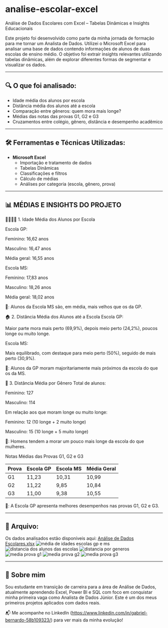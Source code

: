 # analise-escolar-excel

Análise de Dados Escolares com Excel – Tabelas Dinâmicas e Insights Educacionais

Este projeto foi desenvolvido como parte da minha jornada de formação para me tornar um Analista de Dados. Utilizei o Microsoft Excel para analisar uma base de dados contendo informações de alunos de duas escolas de ensino médio. O objetivo foi extrair insights relevantes utilizando tabelas dinâmicas, além de explorar diferentes formas de segmentar e visualizar os dados.

---

## 🔍 O que foi analisado:

- Idade média dos alunos por escola
- Distância média dos alunos até a escola
- Comparação entre gêneros: quem mora mais longe?
- Médias das notas das provas G1, G2 e G3
- Cruzamentos entre colégio, gênero, distância e desempenho acadêmico

---

## 🛠️ Ferramentas e Técnicas Utilizadas:

- **Microsoft Excel**
  - Importação e tratamento de dados
  - Tabelas Dinâmicas
  - Classificações e filtros
  - Cálculo de médias
  - Análises por categoria (escola, gênero, prova)

---

## 📊 MÉDIAS E INSIGHTS DO PROJETO
🧍‍♂️🧍‍♀️ 1. Idade Média dos Alunos por Escola

Escola GP:

Feminino: 16,62 anos

Masculino: 16,47 anos

Média geral: 16,55 anos

Escola MS:

Feminino: 17,83 anos

Masculino: 18,26 anos

Média geral: 18,02 anos

📌: Alunos da Escola MS são, em média, mais velhos que os da GP.

🏠 2. Distância Média dos Alunos até a Escola
Escola GP:

Maior parte mora mais perto (69,9%), depois meio perto (24,2%), poucos longe ou muito longe.

Escola MS:

Mais equilibrado, com destaque para meio perto (50%), seguido de mais perto (30,9%).

📌: Alunos da GP moram majoritariamente mais próximos da escola do que os da MS.

🚻 3. Distância Média por Gênero
Total de alunos:

Feminino: 127

Masculino: 114

Em relação aos que moram longe ou muito longe:

Feminino: 12 (10 longe + 2 muito longe)

Masculino: 15 (10 longe + 5 muito longe)

📌: Homens tendem a morar um pouco mais longe da escola do que mulheres.

Notas Médias das Provas G1, G2 e G3

| Prova | Escola GP | Escola MS | Média Geral |
|-------|-----------|-----------|--------------|
| G1    | 11,23     | 10,31     | 10,99        |
| G2    | 11,22     | 9,85      | 10,84        |
| G3    | 11,00     | 9,38      | 10,55        |

📌: A Escola GP apresenta melhores desempenhos nas provas G1, G2 e G3.


- - -

## 📁 Arquivo:

Os dados analisados estão disponíveis aqui: 
[Análise de Dados Escolares.xlsx](https://github.com/user-attachments/files/19751545/Analise.de.Dados.Escolares.xlsx)
![média de idades escolas gp e ms](https://github.com/user-attachments/assets/aff5feea-beec-42e0-8ced-75294820eb8a)
![distancia dos alunos das escolas](https://github.com/user-attachments/assets/cb92d594-8bfd-43fb-b51e-735bad925f80)
![distancia por generos](https://github.com/user-attachments/assets/7d387251-0332-4756-a4ef-8839e9fdf806)
![media prova g1](https://github.com/user-attachments/assets/1f1f6050-244a-427c-bb6c-afe1854d5731)
![media prova g2](https://github.com/user-attachments/assets/36cddbc9-94d3-4737-8d35-d0939d8f4b15)
![media prova g3](https://github.com/user-attachments/assets/40e28c0a-0461-4e13-89c2-54a62893831f)






---

## 🚀 Sobre mim

Sou estudante em transição de carreira para a área de Análise de Dados, atualmente aprendendo Excel, Power BI e SQL com foco em conquistar minha primeira vaga como Analista de Dados Júnior. Este é um dos meus primeiros projetos aplicados com dados reais.

📬 Me acompanhe no LinkedIn (https://www.linkedin.com/in/gabriel-bernardo-58b109323/) para ver mais da minha evolução!

